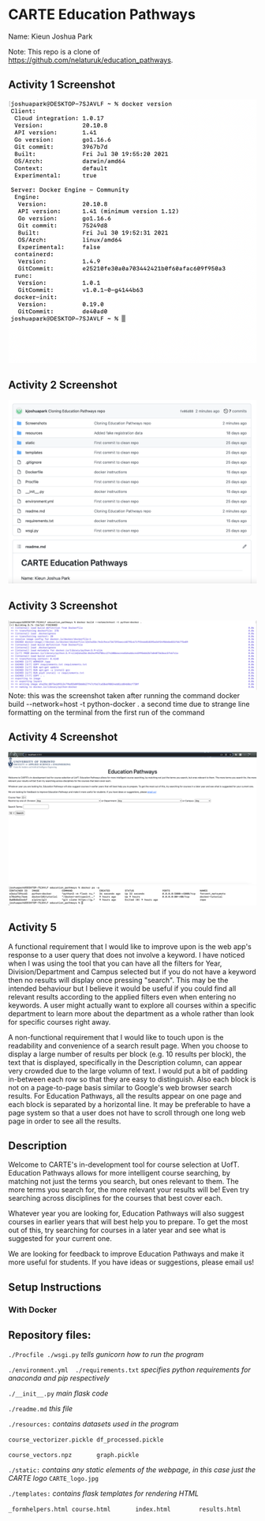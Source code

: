 # CARTE Education Pathways

Name: Kieun Joshua Park

Note: This repo is a clone of https://github.com/nelaturuk/education_pathways.

## Activity 1 Screenshot
![Alt text](https://github.com/kjoshuapark/ECE444-F2021-Lab3/blob/main/Screenshots/Screen%20Shot%202021-10-03%20at%206.35.17%20AM.png)

## Activity 2 Screenshot
![Alt text](https://github.com/kjoshuapark/ECE444-F2021-Lab3/blob/main/Screenshots/Screen%20Shot%202021-10-03%20at%209.55.06%20AM.png)

## Activity 3 Screenshot
![Alt text](https://github.com/kjoshuapark/ECE444-F2021-Lab3/blob/main/Screenshots/Screen%20Shot%202021-10-03%20at%2010.02.00%20AM.png)
Note: this was the screenshot taken after running the command docker build --network=host -t python-docker . a second time due to strange line formatting on the terminal from the first run of the command

## Activity 4 Screenshot
![Alt text](https://github.com/kjoshuapark/ECE444-F2021-Lab3/blob/main/Screenshots/Screen%20Shot%202021-10-03%20at%203.52.32%20PM.png)
![Alt text](https://github.com/kjoshuapark/ECE444-F2021-Lab3/blob/main/Screenshots/Screen%20Shot%202021-10-03%20at%203.53.26%20PM.png)

## Activity 5
A functional requirement that I would like to improve upon is the web app's response to a user query that does not involve a keyword. I have noticed when I was using the tool that you can have all the filters for Year, Division/Department and Campus selected but if you do not have a keyword then no results will display once pressing "search". This may be the intended behaviour but I believe it would be useful if you could find all relevant results according to the applied filters even when entering no keywords. A user might actually want to explore all courses within a specific department to learn more about the department as a whole rather than look for specific courses right away.

A non-functional requirement that I would like to touch upon is the readability and convenience of a search result page. When you choose to display a large number of results per block (e.g. 10 results per block), the text that is displayed, specifically in the Description column, can appear very crowded due to the large volumn of text. I would put a bit of padding in-between each row so that they are easy to distinguish. Also each block is not on a page-to-page basis similar to Google's web browser search results. For Education Pathways, all the results appear on one page and each block is separated by a horizontal line. It may be preferable to have a page system so that a user does not have to scroll through one long web page in order to see all the results.


## Description
Welcome to CARTE's in-development tool for course selection at UofT. Education Pathways allows for more intelligent course searching, by matching not just the terms you search, but ones relevant to them. The more terms you search for, the more relevant your results will be! Even try searching across disciplines for the courses that best cover each.

Whatever year you are looking for, Education Pathways will also suggest courses in earlier years that will best help you to prepare. To get the most out of this, try searching for courses in a later year and see what is suggested for your current one.

We are looking for feedback to improve Education Pathways and make it more useful for students. If you have ideas or suggestions, please email us!

## Setup Instructions

### With Docker



## Repository files:

`./Procfile ./wsgi.py` *tells gunicorn how to run the program*

`./environment.yml  ./requirements.txt` *specifies python requirements for anaconda and pip respectively*

`./__init__.py` *main flask code*

`./readme.md` *this file*

`./resources:` *contains datasets used in the program*

`course_vectorizer.pickle df_processed.pickle`

`course_vectors.npz       graph.pickle`

`./static:` *contains any static elements of the webpage, in this case just the CARTE logo*
`CARTE_logo.jpg`

`./templates:` *contains flask templates for rendering HTML*

`_formhelpers.html course.html       index.html        results.html`
